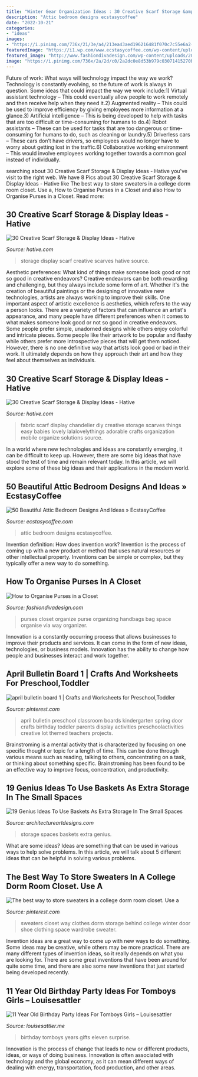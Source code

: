 ```yaml
---
title: "Winter Gear Organization Ideas : 30 Creative Scarf Storage &amp; Display Ideas"
description: "Attic bedroom designs ecstasycoffee"
date: "2022-10-21"
categories:
- "ideas"
images:
- "https://i.pinimg.com/736x/21/3e/a4/213ea43aed196216481f070c7c55e6a2--classroom-door-classroom-ideas.jpg"
featuredImage: "https://i1.wp.com/www.ecstasycoffee.com/wp-content/uploads/2016/10/Attic-Bedroom-Designs-21.jpg"
featured_image: "http://www.fashiondivadesign.com/wp-content/uploads/2014/07/purse-organizer2.jpg"
image: "https://i.pinimg.com/736x/2a/2d/c0/2a2dc0e8d53b979c03071415270b58c7--shoe-holders-college-dorm-rooms.jpg"
---
```



Future of work: What ways will technology impact the way we work?
Technology is constantly evolving, so the future of work is always in question. Some ideas that could impact the way we work include:1) Virtual assistant technology – This could eventually allow people to work remotely and then receive help when they need it.2) Augmented reality – This could be used to improve efficiency by giving employees more information at a glance.3) Artificial intelligence – This is being developed to help with tasks that are too difficult or time-consuming for humans to do.4) Robot assistants – These can be used for tasks that are too dangerous or time- consuming for humans to do, such as cleaning or laundry.5) Driverless cars – These cars don’t have drivers, so employees would no longer have to worry about getting lost in the traffic.6) Collaborative working environment – This would involve employees working together towards a common goal instead of individually.

	

		
searching about 30 Creative Scarf Storage &amp; Display Ideas - Hative you've visit to the right web. We have 8 Pics about 30 Creative Scarf Storage &amp; Display Ideas - Hative like The best way to store sweaters in a college dorm room closet. Use a, How to Organise Purses in a Closet and also How to Organise Purses in a Closet. Read more:
		
    
## 30 Creative Scarf Storage &amp; Display Ideas - Hative

<img loading=lazy src="https://hative.com/wp-content/uploads/2015/03/scarf-storage-ideas/7-creative-scarf-storage-and-display-ideas.jpg" onerror="this.onerror=null;this.src='https://tse2.mm.bing.net/th?id=OIP.l2aJPKQK8__Zzwv7XVX_gAHaLI&amp;pid=15.1';" alt="30 Creative Scarf Storage &amp; Display Ideas - Hative">

_Source: hative.com_

>storage display scarf creative scarves hative source. 

	

Aesthetic preferences: What kind of things make someone look good or not so good in creative endeavors?
Creative endeavors can be both rewarding and challenging, but they always include some form of art. Whether it's the creation of beautiful paintings or the designing of innovative new technologies, artists are always working to improve their skills. One important aspect of artistic excellence is aesthetics, which refers to the way a person looks. There are a variety of factors that can influence an artist's appearance, and many people have different preferences when it comes to what makes someone look good or not so good in creative endeavors. Some people prefer simple, unadorned designs while others enjoy colorful and intricate pieces. Some people like their artwork to be popular and flashy while others prefer more introspective pieces that will get them noticed. However, there is no one definitive way that artists look good or bad in their work. It ultimately depends on how they approach their art and how they feel about themselves as individuals.

    
## 30 Creative Scarf Storage &amp; Display Ideas - Hative

<img loading=lazy src="https://hative.com/wp-content/uploads/2015/03/scarf-storage-ideas/9-creative-scarf-storage-and-display-ideas.jpg" onerror="this.onerror=null;this.src='https://tse2.mm.bing.net/th?id=OIP.c39sNP6US3fwzHrTX27EUgHaLH&amp;pid=15.1';" alt="30 Creative Scarf Storage &amp; Display Ideas - Hative">

_Source: hative.com_

>fabric scarf display chandelier diy creative storage scarves things easy babies lovely lalalovelythings adorable crafts organization mobile organize solutions source. 

	

In a world where new technologies and ideas are constantly emerging, it can be difficult to keep up. However, there are some big ideas that have stood the test of time and remain relevant today. In this article, we will explore some of these big ideas and their applications in the modern world.

    
## 50 Beautiful Attic Bedroom Designs And Ideas » EcstasyCoffee

<img loading=lazy src="https://i1.wp.com/www.ecstasycoffee.com/wp-content/uploads/2016/10/Attic-Bedroom-Designs-21.jpg" onerror="this.onerror=null;this.src='https://tse4.mm.bing.net/th?id=OIP.k6AAG6OrMazCdljoDk_uJwHaLH&amp;pid=15.1';" alt="50 Beautiful Attic Bedroom Designs And Ideas » EcstasyCoffee">

_Source: ecstasycoffee.com_

>attic bedroom designs ecstasycoffee. 

	

Invention definition: How does invention work?
Invention is the process of coming up with a new product or method that uses natural resources or other intellectual property. Inventions can be simple or complex, but they typically offer a new way to do something.

    
## How To Organise Purses In A Closet

<img loading=lazy src="http://www.fashiondivadesign.com/wp-content/uploads/2014/07/purse-organizer2.jpg" onerror="this.onerror=null;this.src='https://tse1.mm.bing.net/th?id=OIP.SsVdaOteSdJPEMi3hlDs8gHaJ4&amp;pid=15.1';" alt="How to Organise Purses in a Closet">

_Source: fashiondivadesign.com_

>purses closet organize purse organizing handbags bag space organise via way organizer. 

	

Innovation is a constantly occurring process that allows businesses to improve their products and services. It can come in the form of new ideas, technologies, or business models. Innovation has the ability to change how people and businesses interact and work together.

    
## April Bulletin Board 1 | Crafts And Worksheets For Preschool,Toddler

<img loading=lazy src="https://i.pinimg.com/736x/21/3e/a4/213ea43aed196216481f070c7c55e6a2--classroom-door-classroom-ideas.jpg" onerror="this.onerror=null;this.src='https://tse2.mm.bing.net/th?id=OIP.TglMrL4z5EvR_k4UlC73OgHaJ3&amp;pid=15.1';" alt="april bulletin board 1 | Crafts and Worksheets for Preschool,Toddler">

_Source: pinterest.com_

>april bulletin preschool classroom boards kindergarten spring door crafts birthday toddler parents display activities preschoolactivities creative lot themed teachers projects. 

	

Brainstroming is a mental activity that is characterized by focusing on one specific thought or topic for a length of time. This can be done through various means such as reading, talking to others, concentrating on a task, or thinking about something specific. Brainstroming has been found to be an effective way to improve focus, concentration, and productivity.

    
## 19 Genius Ideas To Use Baskets As Extra Storage In The Small Spaces

<img loading=lazy src="http://www.architectureartdesigns.com/wp-content/uploads/2016/05/2-1.jpg" onerror="this.onerror=null;this.src='https://tse1.mm.bing.net/th?id=OIP.uEDPJYSG4ZYLDebB-sm1hAHaK5&amp;pid=15.1';" alt="19 Genius Ideas To Use Baskets As Extra Storage In The Small Spaces">

_Source: architectureartdesigns.com_

>storage spaces baskets extra genius. 

	

What are some ideas?
Ideas are something that can be used in various ways to help solve problems. In this article, we will talk about 5 different ideas that can be helpful in solving various problems.

    
## The Best Way To Store Sweaters In A College Dorm Room Closet. Use A

<img loading=lazy src="https://i.pinimg.com/736x/2a/2d/c0/2a2dc0e8d53b979c03071415270b58c7--shoe-holders-college-dorm-rooms.jpg" onerror="this.onerror=null;this.src='https://tse2.mm.bing.net/th?id=OIP.jFrJaVTnjFUgVIQmmZ1DLAHaJ3&amp;pid=15.1';" alt="The best way to store sweaters in a college dorm room closet. Use a">

_Source: pinterest.com_

>sweaters closet way clothes dorm storage behind college winter door shoe clothing space wardrobe sweater. 

	

Invention ideas are a great way to come up with new ways to do something. Some ideas may be creative, while others may be more practical. There are many different types of invention ideas, so it really depends on what you are looking for. There are some great inventions that have been around for quite some time, and there are also some new inventions that just started being developed recently.

    
## 11 Year Old Birthday Party Ideas For Tomboys Girls – Louisesattler

<img loading=lazy src="http://louisesattler.me/wp-content/uploads/2019/10/11-year-old-birthday-party-ideas-for-girls-of-par.jpg" onerror="this.onerror=null;this.src='https://tse2.mm.bing.net/th?id=OIP.7eqruPxKbUMsSKISsiaKZgHaJ6&amp;pid=15.1';" alt="11 Year Old Birthday Party Ideas For Tomboys Girls – Louisesattler">

_Source: louisesattler.me_

>birthday tomboys years gifts eleven surprise. 

	

Innovation is the process of change that leads to new or different products, ideas, or ways of doing business. Innovation is often associated with technology and the global economy, as it can mean different ways of dealing with energy, transportation, food production, and other areas.

